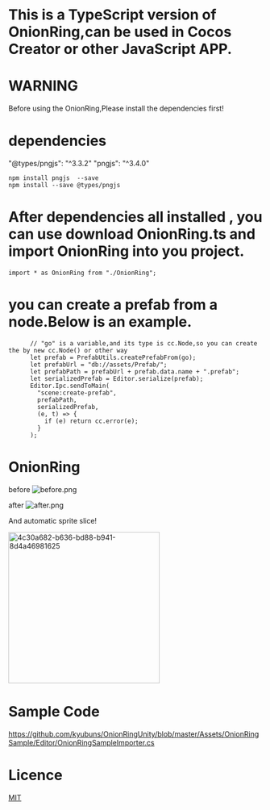 # This is a TypeScript version of OnionRing,can be used in Cocos Creator or other JavaScript APP.

# WARNING

Before using the OnionRing,Please install the dependencies first!
# dependencies
"@types/pngjs": "^3.3.2"
"pngjs": "^3.4.0"

```
npm install pngjs  --save
npm install --save @types/pngjs
```
# After dependencies all installed , you can use download OnionRing.ts and import OnionRing into you project.

```
import * as OnionRing from "./OnionRing";
```
# you can create a prefab from a node.Below is an example.

```
      // "go" is a variable,and its type is cc.Node,so you can create the by new cc.Node() or other way 
      let prefab = PrefabUtils.createPrefabFrom(go);
      let prefabUrl = "db://assets/Prefab/";
      let prefabPath = prefabUrl + prefab.data.name + ".prefab";
      let serializedPrefab = Editor.serialize(prefab);
      Editor.Ipc.sendToMain(
        "scene:create-prefab",
        prefabPath,
        serializedPrefab,
        (e, t) => {
          if (e) return cc.error(e);
        }
      );
```

# OnionRing

before ![before.png](https://raw.githubusercontent.com/kyubuns/OnionRingUnity/master/Assets/OnionRingSample/Editor/In/SampleImage.png)

after ![after.png](https://raw.githubusercontent.com/kyubuns/OnionRingUnity/master/Assets/OnionRingSample/Editor/Out/SampleImage.png)

And automatic sprite slice!

<img width="300" alt="4c30a682-b636-bd88-b941-8d4a46981625" src="https://cloud.githubusercontent.com/assets/961165/12112976/3cb31144-b3e3-11e5-811b-4ac2aee3ad32.png">

# Sample Code

https://github.com/kyubuns/OnionRingUnity/blob/master/Assets/OnionRingSample/Editor/OnionRingSampleImporter.cs

# Licence

[MIT](LICENCE)
